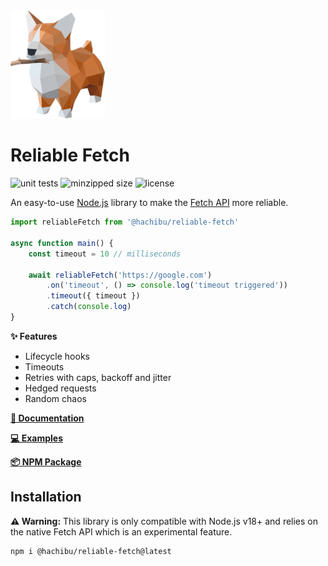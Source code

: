 <img src="https://raw.githubusercontent.com/hachibu/reliable-fetch/main/web/static/img/logo.svg" width="30%">

# Reliable Fetch

![unit tests](https://img.shields.io/github/workflow/status/hachibu/reliable-fetch/unit-tests/main?label=unit-tests)
![minzipped size](https://img.shields.io/bundlephobia/minzip/@hachibu/reliable-fetch)
![license](https://img.shields.io/github/license/hachibu/reliable-fetch?color=blue)

An easy-to-use [Node.js](https://nodejs.org) library to make the [Fetch API](https://developer.mozilla.org/en-US/docs/Web/API/Fetch_API) more reliable.

```typescript
import reliableFetch from '@hachibu/reliable-fetch'

async function main() {
    const timeout = 10 // milliseconds

    await reliableFetch('https://google.com')
        .on('timeout', () => console.log('timeout triggered'))
        .timeout({ timeout })
        .catch(console.log)
}
```

**✨ Features**

-   Lifecycle hooks
-   Timeouts
-   Retries with caps, backoff and jitter
-   Hedged requests
-   Random chaos

**[📖 Documentation](https://hachibu.github.io/reliable-fetch)**

**[💻 Examples](https://github.com/hachibu/reliable-fetch-examples)**

**[📦 NPM Package](https://www.npmjs.com/package/@hachibu/reliable-fetch)**

## Installation

**⚠️ Warning:** This library is only compatible with Node.js v18+ and relies on the native Fetch API which is an experimental feature.

```
npm i @hachibu/reliable-fetch@latest
```
